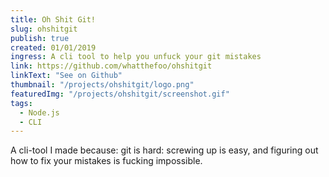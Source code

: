 ```yaml
---
title: Oh Shit Git!
slug: ohshitgit
publish: true
created: 01/01/2019
ingress: A cli tool to help you unfuck your git mistakes
link: https://github.com/whatthefoo/ohshitgit
linkText: "See on Github"
thumbnail: "/projects/ohshitgit/logo.png"
featuredImg: "/projects/ohshitgit/screenshot.gif"
tags:
  - Node.js
  - CLI
---
```


A cli-tool I made because: git is hard: screwing up is easy, and figuring out how to fix your mistakes is fucking impossible.

